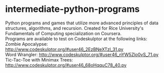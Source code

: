 # intermediate-python-programs
Python programs and games that utilize more advanced principles of data structures, algorithms, and recursion. Created for Rice University's Fundamentals of Computing specialization on Coursera.
<br/>
Programs are available to test on Codeskulptor at the following links: 
<br/>
Zombie Apocalypse:
http://www.codeskulptor.org/#user46_2EzBNeXTzl_31.py
<br/>
Word Wrangler: 
http://www.codeskulptor.org/#user46_nYW5Zlo0vS_71.py
<br/>
Tic-Tac-Toe with Minimax Trees:
http://www.codeskulptor.org/#user46_68oHqquC78_40.py
<br/>
